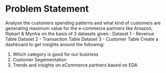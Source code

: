 # Problem Statement
Analyse the customers spending patterns and what kind of customers are generating maximum value for the e-commerce partners like Amazon, flipkart & Myntra on the basis of 3 datasets given :
Dataset 1 - Revenue Table
Dataset 2 - Transaction Table
Dataset 3 - Customer Table
Create a dashboard to get insights around the following:							
1) Which category is good for our business
2) Customer Segementation		
3) Trends and insights on eCommerce partners based on EDA
